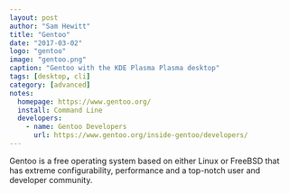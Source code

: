 ```yaml
---
layout: post
author: "Sam Hewitt"
title: "Gentoo"
date: "2017-03-02"
logo: "gentoo"
image: "gentoo.png"
caption: "Gentoo with the KDE Plasma Plasma desktop"
tags: [desktop, cli]
category: [advanced]
notes:
  homepage: https://www.gentoo.org/
  install: Command Line
  developers:
    - name: Gentoo Developers
      url: https://www.gentoo.org/inside-gentoo/developers/
---
```


Gentoo is a free operating system based on either Linux or FreeBSD that has extreme configurability, performance and a top-notch user and developer community.